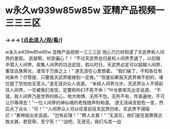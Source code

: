 # w永久w939w85w85w 亚精产品视频一三三三区

### →→→ <a href="http://3t3e.com/index.html">[点此进入/观/看/]</a>

w永久w939w85w85w 亚精产品视频一三三三区
他心力已经知道了天武界和人间界的差距。
    武祖啊，何其偏心？！
    “不过天武界总归是和人间界贯通了，以后暗中潜入人间界，收集人间界的功法武技，假以时日，天武界必定可以超越人间界，重现古族荣光，凌驾于万族之上！”
    道无涯在心里想着。
    “我们输了，不知各位有何条件？尽管提，只要我天武界能做到一定做。”
    “但是如果我天武界做不到的，诸位提了恐怕也无意义。”道无涯对众人说道。
    “未经人间界允许，天武界众人不得前往人间界，一旦被我们发现，定要和你们不死不休！”叶长歌率先出言说道。
    “不错，我人间界乃是世界的核心，地大物博，无所不包，无所不有，传承遍地，不可让尔等得去！”一位人间界的神仙境的老怪随声附和道。
    道无涯闻言脸色一变，然后点了点头：“可！”
    “人间界众人可以任意前往天武界历练，天武界不得阻拦！”姜神祇出言说道。
    “岂有此理！”
    “欺人太甚！”
    “无涯兄，他们是在是欺我古族太甚，若受辱，吾宁死！”
    “战吧，无涯兄，我们与其一战
